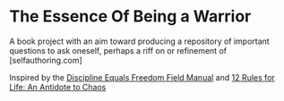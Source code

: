 # The Essence Of Being a Warrior

A book project with an aim toward producing a repository of important questions to ask oneself, perhaps a riff on or refinement of  [selfauthoring.com]

Inspired by the [Discipline Equals Freedom Field Manual](https://www.amazon.com/Discipline-Equals-Freedom-Field-Manual-ebook/dp/B06XB9HQMN) and [12 Rules for Life: An Antidote to Chaos](https://www.amazon.com/12-Rules-Life-Antidote-Chaos-ebook/dp/B01FPGY5T0)
